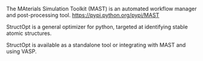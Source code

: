 The MAterials Simulation Toolkit (MAST) is an automated workflow manager and post-processing tool.
    https://pypi.python.org/pypi/MAST

StructOpt is a general optimizer for python, targeted at identifying stable atomic structures.

  StructOpt is available as a standalone tool or integrating with MAST and using VASP.
